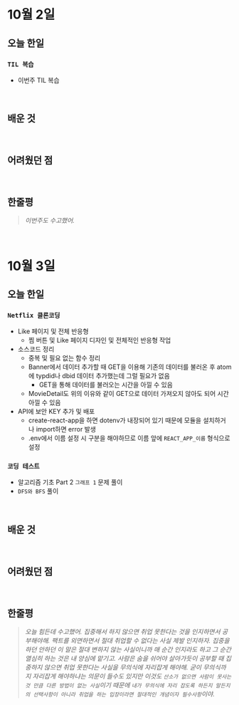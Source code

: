 # 10월 2일

## 오늘 한일

### `TIL 복습`

- 이번주 TIL 복습

<br>

## 배운 것

<br>

## 어려웠던 점

<br>

## 한줄평

> _이번주도 수고했어._

<br>

# 10월 3일

## 오늘 한일

### `Netflix 클론코딩`

- Like 페이지 및 전체 반응형
  - 찜 버튼 및 Like 페이지 디자인 및 전체적인 반응형 작업
- 소스코드 정리
  - 중복 및 필요 없는 함수 정리
  - Banner에서 데이터 추가할 때 GET을 이용해 기존의 데이터를 불러온 후 atom에 typdid나 dbid 데이터 추가했는데 그럴 필요가 없음
    - GET을 통해 데이터를 불러오는 시간을 아낄 수 있음
  - MovieDetail도 위의 이유와 같이 GET으로 데이터 가져오지 않아도 되어 시간 아낄 수 있음
- API에 보안 KEY 추가 및 배포
  - create-react-app을 하면 dotenv가 내장되어 있기 때문에 모듈을 설치하거나 import하면 error 발생
  - .env에서 이름 설정 시 구분을 해야하므로 이름 앞에 `REACT_APP_이름` 형식으로 설정

### `코딩 테스트`

- 알고리즘 기초 Part 2 `그래프 1` 문제 풀이
- `DFS와 BFS` 풀이

<br>

## 배운 것

<br>

## 어려웠던 점

<br>

## 한줄평

> _오늘 힘든데 수고했어. 집중해서 하지 않으면 취업 못한다는 것을 인지하면서 공부해야해. 팩트를 외면하면서 절대 취업할 수 없다는 사실 제발 인지하자. 집중을 하던 안하던 이 말은 절대 변하지 않는 사실이니까 매 순간 인지라도 하고 그 순간 열심히 하는 것은 내 양심에 맡기고. 사람은 숨을 쉬어야 살아가듯이 공부할 때 집중하지 않으면 취업 못한다는 사실을 무의식에 자리잡게 해야해. 굳이 무의식까지 자리잡게 해야하냐는 의문이 들수도 있지만 이것도 `산소가 없으면 사람이 못사는 것 만큼 다른 방법이 없는 사실`이기 때문에 `내가 무의식에 자리 잡도록 하든지 말든지의 선택사항이 아니라 취업을 하는 입장이라면 절대적인 개념이자 필수사항`이야._

<br>
